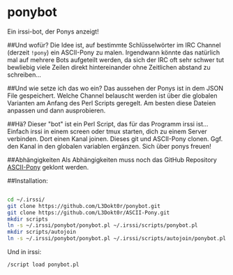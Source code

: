 # ponybot
Ein irssi-bot, der Ponys anzeigt!

##Und wofür?
Die Idee ist, auf bestimmte Schlüsselwörter im IRC Channel (derzeit ``!pony``) ein ASCII-Pony zu malen.
Irgendwann könnte das natürlich mal auf mehrere Bots aufgeteilt werden, da sich der IRC oft sehr schwer tut bewliebig viele Zeilen direkt hintereinander ohne Zeitlichen abstand zu schreiben...

##Und wie setze ich das wo ein?
Das aussehen der Ponys ist in dem JSON File gespeichert. 
Welche Channel belauscht werden ist über die globalen Varianten am Anfang des Perl Scripts geregelt.
Am besten diese Dateien anpassen und dann ausprobieren.

##Hä?
Dieser "bot" ist ein Perl Script, das für das Programm irssi ist... 
Einfach irssi in einem screen oder tmux starten, dich zu einem Server verbinden.
Dort einen Kanal joinen.
Dieses git und ASCII-Pony clonen. Ggf. den Kanal in den globalen variablen ergänzen.
Sich über ponys freuen!


##Abhängigkeiten
Als Abhängigkeiten muss noch das GitHub Repository [ASCII-Pony](https://github.com/L3Dokt0r/ASCII-Pony) geklont werden.

##Installation:

```bash

cd ~/.irssi/
git clone https://github.com/L3Dokt0r/ponybot.git
git clone https://github.com/L3Dokt0r/ASCII-Pony.git
mkdir scripts
ln -s ~/.irssi/ponybot/ponybot.pl ~/.irssi/scripts/ponybot.pl
mkdir scripts/autojoin
ln -s ~/.irssi/ponybot/ponybot.pl ~/.irssi/scripts/autojoin/ponybot.pl

```

Und in irssi:
```
/script load ponybot.pl
```
